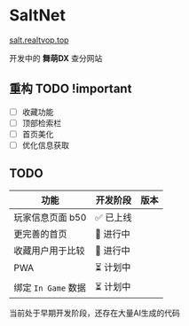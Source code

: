 # SaltNet
[salt.realtvop.top](https://salt.realtvop.top)

开发中的 **舞萌DX** 查分网站

## 重构 TODO !important
- [ ] 收藏功能
- [ ] 顶部检索栏
- [ ] 首页美化
- [ ] 优化信息获取

## TODO

| 功能 | 开发阶段 | 版本 |
| --- | ------- | --- |
| 玩家信息页面 b50 | ✅ 已上线 |  |
| 更完善的首页 | 🚧 进行中 |  |
| 收藏用户用于比较 | 🚧 进行中 |  |
| PWA | ⏳ 计划中 |  |
| 绑定 `In Game` 数据 | ⏳ 计划中 |  |

当前处于早期开发阶段，还存在大量AI生成的代码
